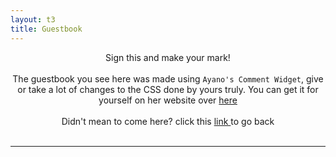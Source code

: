 ```yaml
---
layout: t3
title: Guestbook
---
```

<link rel="stylesheet" href="/_assets/comment-widget-dark.css">  

<center>Sign this and make your mark!</center>
<br>
<center>The guestbook you see here was made using <code>Ayano's Comment Widget</code>, give or take a lot of changes to the CSS done by yours truly. You can get it for yourself on her website over <a href="https://virtualobserver.moe/ayano/comment-widget">here<i class="ph ph-link"></i></a></center>
<br>
<center>Didn't mean to come here? click this <a href="javascript:window.history.back()">link <i class="ph ph-link"></i></a> to go back</center>
<br>
<div id="c_widget"></div>
<script src="/_assets/comment-widget.js"></script> 

---